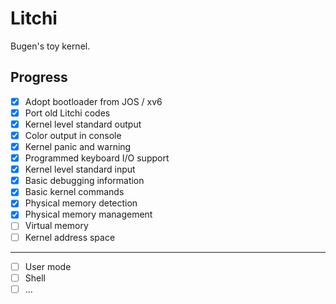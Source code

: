 # Litchi
Bugen's toy kernel.

## Progress
- [x] Adopt bootloader from JOS / xv6
- [x] Port old Litchi codes
- [x] Kernel level standard output
- [x] Color output in console
- [x] Kernel panic and warning
- [x] Programmed keyboard I/O support
- [x] Kernel level standard input
- [x] Basic debugging information
- [x] Basic kernel commands
- [x] Physical memory detection
- [x] Physical memory management
- [ ] Virtual memory
- [ ] Kernel address space
---
- [ ] User mode
- [ ] Shell
- [ ] ...